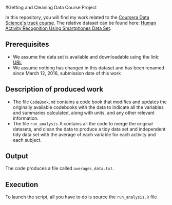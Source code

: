 #Getting and Cleaning Data Course Project

In this repository, you will find my work related to the [Coursera Data Science's track course](https://www.coursera.org/learn/data-cleaning).
The relative dataset can be found here: [Human Activity Recognition Using Smartphones Data Set](http://archive.ics.uci.edu/ml/datasets/Human+Activity+Recognition+Using+Smartphones).

## Prerequisites
* We assume the data set is available and downloadable using the link: [URL](https://d396qusza40orc.cloudfront.net/getdata%2Fprojectfiles%2FUCI%20HAR%20Dataset.zip)
* We assume nothing has changed in this dataset and has been renamed since March 12, 2016, submission date of this work

## Description of produced work

* The file `CodeBook.md` contains a code book that modifies and updates the originally available codebooks with the data to indicate all the variables and summaries calculated, along with units, and any other relevant information.
* The file `run_analysis.R` contains all the code to merge the original datasets, and clean the data to produce a tidy data set and independent tidy data set with the average of each variable for each activity and each subject.

## Output 
The code produces a file called `averages_data.txt`.

## Execution
To launch the script, all you have to do is source the `run_analysis.R` file